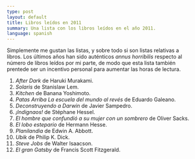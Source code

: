 ```yaml
---
type: post
layout: default
title: Libros leídos en 2011
summary: Una lista con los libros leídos en el año 2011.
language: spanish
---
```


Simplemente me gustan las listas, y sobre todo si son listas relativas a libros. Los últimos años han sido auténticos *annus horribilis* respecto al número de libros leídos por mi parte, de modo que esta lista también prentede ser un incentivo personal para aumentar las horas de lectura.

1. *After Dark* de Haruki Murakami.
2. *Solaris* de Stanislaw Lem.
3. *Kitchen* de Banana Yoshimoto.
4. *Patas Arriba La escuela del mundo al revés* de Eduardo Galeano.
5. *Deconstruyendo a Darwin* de Javier Sampedro.
6. *¡Indignaos!* de Stéphane Hessel.
7. *El hombre que confundió a su mujer con un sombrero* de Oliver Sacks.
8. *El lobo estepario* de Hermann Hesse.
9. *Planilandia* de Edwin A. Abbott.
10. *Ubik* de Philip K. Dick.
11. *Steve Jobs* de Walter Isaacson.
12. *El gran Gatsby* de Francis Scott Fitzgerald.
